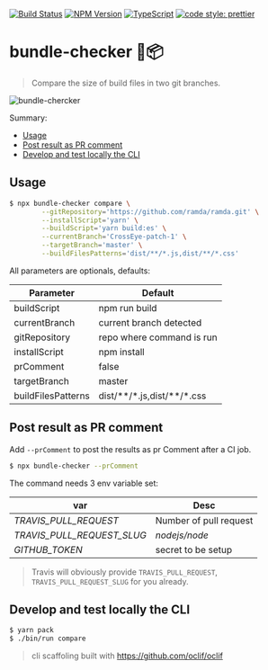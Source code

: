 [![Build Status](https://travis-ci.org/rbelling/bundle-checker.png)](https://travis-ci.org/rbelling/bundle-checker)
[![NPM Version](https://img.shields.io/npm/v/bundle-checker.svg)](https://www.npmjs.com/package/bundle-checker)
[![TypeScript](https://badges.frapsoft.com/typescript/code/typescript.svg?v=101)](https://github.com/ellerbrock/typescript-badges/)
[![code style: prettier](https://img.shields.io/badge/code_style-prettier-ff69b4.svg?style=flat-square)](https://github.com/prettier/prettier)

# bundle-checker 🔎📦

> Compare the size of build files in two git branches.

![bundle-chercker](https://user-images.githubusercontent.com/6695231/56052681-fa9b7a80-5d49-11e9-9272-0df40920b14e.gif)

Summary:

- [Usage](#Usage)
- [Post result as PR comment](#Post-result-as-PR-comment)
- [Develop and test locally the CLI](#Develop-and-test-locally-the-CLI)

## Usage

```bash
$ npx bundle-checker compare \
        --gitRepository='https://github.com/ramda/ramda.git' \
        --installScript='yarn' \
        --buildScript='yarn build:es' \
        --currentBranch='CrossEye-patch-1' \
        --targetBranch='master' \
        --buildFilesPatterns='dist/**/*.js,dist/**/*.css'
```

All parameters are optionals, defaults:

| Parameter          | Default                          |
| ------------------ | -------------------------------- |
| buildScript        | npm run build                    |
| currentBranch      | current branch detected          |
| gitRepository      | repo where command is run        |
| installScript      | npm install                      |
| prComment          | false                            |
| targetBranch       | master                           |
| buildFilesPatterns | dist/\*\*/\*.js,dist/\*\*/\*.css |

## Post result as PR comment

Add `--prComment` to post the results as pr Comment after a CI job.

```bash
$ npx bundle-checker --prComment
```

The command needs 3 env variable set:

| var                        | Desc                   |
| -------------------------- | ---------------------- |
| _TRAVIS_PULL_REQUEST_      | Number of pull request |
| _TRAVIS_PULL_REQUEST_SLUG_ | _nodejs/node_          |
| _GITHUB_TOKEN_             | secret to be setup     |

> Travis will obviously provide `TRAVIS_PULL_REQUEST`, `TRAVIS_PULL_REQUEST_SLUG` for you already.

## Develop and test locally the CLI

```bash
$ yarn pack
$ ./bin/run compare
```

> cli scaffoling built with https://github.com/oclif/oclif
